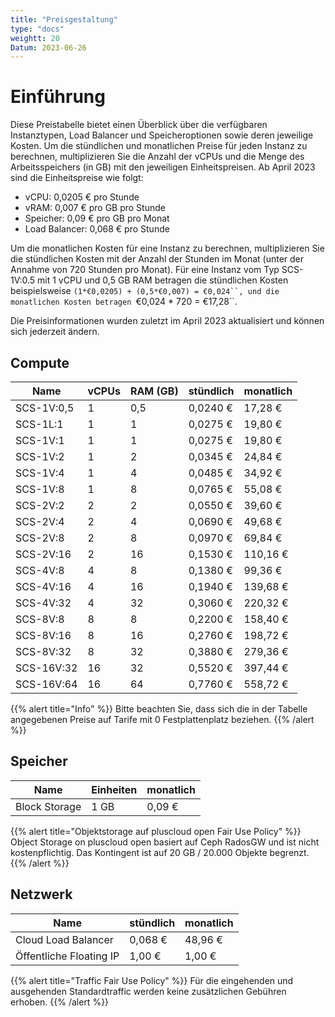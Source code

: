 ```yaml
---
title: "Preisgestaltung"
type: "docs"
weightt: 20
Datum: 2023-06-26
---
```


# Einführung

Diese Preistabelle bietet einen Überblick über die verfügbaren Instanztypen, Load Balancer und Speicheroptionen sowie deren jeweilige Kosten. Um die stündlichen und monatlichen Preise für jeden Instanz zu berechnen, multiplizieren Sie die Anzahl der vCPUs und die Menge des Arbeitsspeichers (in GB) mit den jeweiligen Einheitspreisen. Ab April 2023 sind die Einheitspreise wie folgt:

* vCPU: 0,0205 € pro Stunde
* vRAM: 0,007 € pro GB pro Stunde
* Speicher: 0,09 € pro GB pro Monat
* Load Balancer: 0,068 € pro Stunde

Um die monatlichen Kosten für eine Instanz zu berechnen, multiplizieren Sie die stündlichen Kosten mit der Anzahl der Stunden im Monat (unter der Annahme von 720 Stunden pro Monat). Für eine Instanz vom Typ SCS-1V:0.5 mit 1 vCPU und 0,5 GB RAM betragen die stündlichen Kosten beispielsweise ```(1*€0,0205) + (0,5*€0,007) = €0,024``, und die monatlichen Kosten betragen ```€0,024 * 720 = €17,28``.

Die Preisinformationen wurden zuletzt im April 2023 aktualisiert und können sich jederzeit ändern.

## Compute

| Name       | vCPUs | RAM (GB) | stündlich | monatlich |
|------------|-------|----------|-----------|-----------|
| SCS-1V:0,5 | 1     | 0,5      | 0,0240 €  | 17,28 €   |
| SCS-1L:1   | 1     | 1        | 0,0275 €  | 19,80 €   |
| SCS-1V:1   | 1     | 1        | 0,0275 €  | 19,80 €   |
| SCS-1V:2   | 1     | 2        | 0,0345 €  | 24,84 €   |
| SCS-1V:4   | 1     | 4        | 0,0485 €  | 34,92 €   |
| SCS-1V:8   | 1     | 8        | 0,0765 €  | 55,08 €   |
| SCS-2V:2   | 2     | 2        | 0,0550 €  | 39,60 €   |
| SCS-2V:4   | 2     | 4        | 0,0690 €  | 49,68 €   |
| SCS-2V:8   | 2     | 8        | 0,0970 €  | 69,84 €   |
| SCS-2V:16  | 2     | 16       | 0,1530 €  | 110,16 €  |
| SCS-4V:8   | 4     | 8        | 0,1380 €  | 99,36 €   |
| SCS-4V:16  | 4     | 16       | 0,1940 €  | 139,68 €  |
| SCS-4V:32  | 4     | 32       | 0,3060 €  | 220,32 €  |
| SCS-8V:8   | 8     | 8        | 0,2200 €  | 158,40 €  |
| SCS-8V:16  | 8     | 16       | 0,2760 €  | 198,72 €  |
| SCS-8V:32  | 8     | 32       | 0,3880 €  | 279,36 €  |
| SCS-16V:32 | 16    | 32       | 0,5520 €  | 397,44 €  |
| SCS-16V:64 | 16    | 64       | 0,7760 €  | 558,72 €  |

{{% alert title="Info" %}}
Bitte beachten Sie, dass sich die in der Tabelle angegebenen Preise auf Tarife mit 0 Festplattenplatz beziehen.
{{% /alert %}}

## Speicher

| Name          | Einheiten | monatlich |
|---------------|-----------|-----------|
| Block Storage | 1 GB      | 0,09 €    |

{{% alert title="Objektstorage auf pluscloud open Fair Use Policy" %}}
Object Storage on pluscloud open basiert auf Ceph RadosGW und ist nicht kostenpflichtig. Das Kontingent ist auf 20 GB / 20.000 Objekte begrenzt.
{{% /alert %}}

## Netzwerk

| Name                    | stündlich  | monatlich |
| ------------------------| -----------| ----------|
| Cloud Load Balancer     | 0,068 €    | 48,96 €   |
| Öffentliche Floating IP | 1,00 €     | 1,00 €    |

{{% alert title="Traffic Fair Use Policy" %}}
Für die eingehenden und ausgehenden Standardtraffic werden keine zusätzlichen Gebühren erhoben.
{{% /alert %}}
